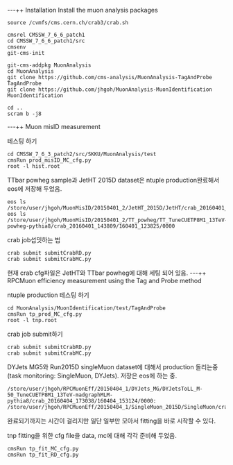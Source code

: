 ---++ Installation
Install the muon analysis packages
```
source /cvmfs/cms.cern.ch/crab3/crab.sh

cmsrel CMSSW_7_6_6_patch1
cd CMSSW_7_6_6_patch1/src
cmsenv
git-cms-init

git-cms-addpkg MuonAnalysis
cd MuonAnalysis
git clone https://github.com/cms-analysis/MuonAnalysis-TagAndProbe TagAndProbe
git clone https://github.com/jhgoh/MuonAnalysis-MuonIdentification MuonIdentification

cd ..
scram b -j8
```

---++ Muon misID measurement


테스팅 하기

```
cd CMSSW_7_6_3_patch2/src/SKKU/MuonAnalysis/test
cmsRun prod_misID_MC_cfg.py
root -l hist.root
```

TTbar powheg sample과 JetHT 2015D dataset은 ntuple production완료해서 eos에 저장해 두었음.
```
eos ls /store/user/jhgoh/MuonMisID/20150401_2/JetHT_2015D/JetHT/crab_20160401_143746/160401_123805/0000
eos ls /store/user/jhgoh/MuonMisID/20150401_2/TT_powheg/TT_TuneCUETP8M1_13TeV-powheg-pythia8/crab_20160401_143809/160401_123825/0000
```

crab job섭밋하는 법

```
crab submit submitCrabRD.py
crab submit submitCrabMC.py
```

현재 crab cfg파일은 JetHT와 TTbar powheg에 대해 세팅 되어 있음. 
---++ RPCMuon efficiency measurement using the Tag and Probe method

ntuple production 테스팅 하기

```
cd MuonAnalysis/MuonIdentification/test/TagAndProbe
cmsRun tp_prod_MC_cfg.py
root -l tnp.root
```

crab job submit하기

```
crab submit submitCrabRD.py
crab submit submitCrabMC.py
```

DYJets MG5와 Run2015D singleMuon dataset에 대해서 production 돌리는중 (task monitoring: SingleMuon, DYJets). 저장은 eos에 하는 중.
```
/store/user/jhgoh/RPCMuonEff/20150404_1/DYJets_MG/DYJetsToLL_M-50_TuneCUETP8M1_13TeV-madgraphMLM-pythia8/crab_20160404_173038/160404_153124/0000:
/store/user/jhgoh/RPCMuonEff/20150404_1/SingleMuon_2015D/SingleMuon/crab_20160404_173352/160404_153427/0000
```
완료되기까지는 시간이 걸리지만 일단 일부만 모아서 fitting을 바로 시작할 수 있다.

tnp fitting을 위한 cfg file을 data, mc에 대해 각각 준비해 두었음.
```
cmsRun tp_fit_MC_cfg.py
cmsRun tp_fit_RD_cfg.py
```
